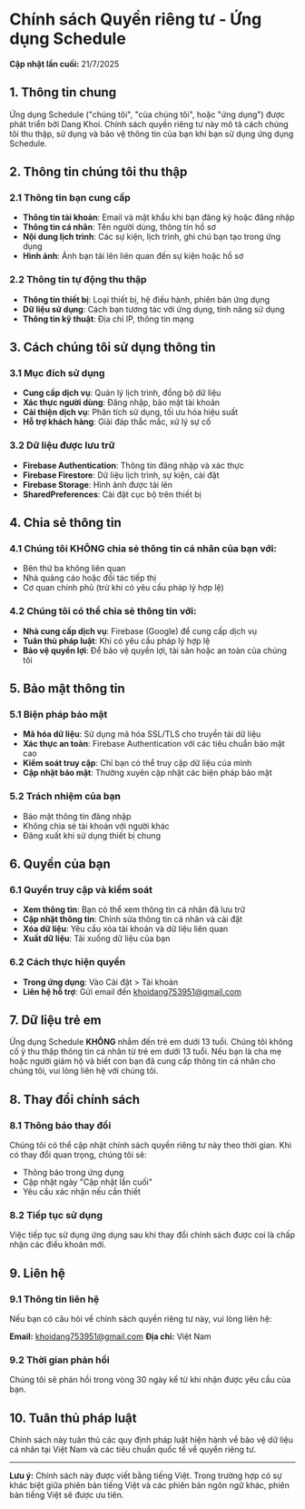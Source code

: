# Chính sách Quyền riêng tư - Ứng dụng Schedule

**Cập nhật lần cuối:** 21/7/2025

## 1. Thông tin chung

Ứng dụng Schedule ("chúng tôi", "của chúng tôi", hoặc "ứng dụng") được phát triển bởi Dang Khoi. Chính sách quyền riêng tư này mô tả cách chúng tôi thu thập, sử dụng và bảo vệ thông tin của bạn khi bạn sử dụng ứng dụng Schedule.

## 2. Thông tin chúng tôi thu thập

### 2.1 Thông tin bạn cung cấp
- **Thông tin tài khoản**: Email và mật khẩu khi bạn đăng ký hoặc đăng nhập
- **Thông tin cá nhân**: Tên người dùng, thông tin hồ sơ
- **Nội dung lịch trình**: Các sự kiện, lịch trình, ghi chú bạn tạo trong ứng dụng
- **Hình ảnh**: Ảnh bạn tải lên liên quan đến sự kiện hoặc hồ sơ

### 2.2 Thông tin tự động thu thập
- **Thông tin thiết bị**: Loại thiết bị, hệ điều hành, phiên bản ứng dụng
- **Dữ liệu sử dụng**: Cách bạn tương tác với ứng dụng, tính năng sử dụng
- **Thông tin kỹ thuật**: Địa chỉ IP, thông tin mạng

## 3. Cách chúng tôi sử dụng thông tin

### 3.1 Mục đích sử dụng
- **Cung cấp dịch vụ**: Quản lý lịch trình, đồng bộ dữ liệu
- **Xác thực người dùng**: Đăng nhập, bảo mật tài khoản
- **Cải thiện dịch vụ**: Phân tích sử dụng, tối ưu hóa hiệu suất
- **Hỗ trợ khách hàng**: Giải đáp thắc mắc, xử lý sự cố

### 3.2 Dữ liệu được lưu trữ
- **Firebase Authentication**: Thông tin đăng nhập và xác thực
- **Firebase Firestore**: Dữ liệu lịch trình, sự kiện, cài đặt
- **Firebase Storage**: Hình ảnh được tải lên
- **SharedPreferences**: Cài đặt cục bộ trên thiết bị

## 4. Chia sẻ thông tin

### 4.1 Chúng tôi KHÔNG chia sẻ thông tin cá nhân của bạn với:
- Bên thứ ba không liên quan
- Nhà quảng cáo hoặc đối tác tiếp thị
- Cơ quan chính phủ (trừ khi có yêu cầu pháp lý hợp lệ)

### 4.2 Chúng tôi có thể chia sẻ thông tin với:
- **Nhà cung cấp dịch vụ**: Firebase (Google) để cung cấp dịch vụ
- **Tuân thủ pháp luật**: Khi có yêu cầu pháp lý hợp lệ
- **Bảo vệ quyền lợi**: Để bảo vệ quyền lợi, tài sản hoặc an toàn của chúng tôi

## 5. Bảo mật thông tin

### 5.1 Biện pháp bảo mật
- **Mã hóa dữ liệu**: Sử dụng mã hóa SSL/TLS cho truyền tải dữ liệu
- **Xác thực an toàn**: Firebase Authentication với các tiêu chuẩn bảo mật cao
- **Kiểm soát truy cập**: Chỉ bạn có thể truy cập dữ liệu của mình
- **Cập nhật bảo mật**: Thường xuyên cập nhật các biện pháp bảo mật

### 5.2 Trách nhiệm của bạn
- Bảo mật thông tin đăng nhập
- Không chia sẻ tài khoản với người khác
- Đăng xuất khi sử dụng thiết bị chung

## 6. Quyền của bạn

### 6.1 Quyền truy cập và kiểm soát
- **Xem thông tin**: Bạn có thể xem thông tin cá nhân đã lưu trữ
- **Cập nhật thông tin**: Chỉnh sửa thông tin cá nhân và cài đặt
- **Xóa dữ liệu**: Yêu cầu xóa tài khoản và dữ liệu liên quan
- **Xuất dữ liệu**: Tải xuống dữ liệu của bạn

### 6.2 Cách thực hiện quyền
- **Trong ứng dụng**: Vào Cài đặt > Tài khoản
- **Liên hệ hỗ trợ**: Gửi email đến khoidang753951@gmail.com

## 7. Dữ liệu trẻ em

Ứng dụng Schedule **KHÔNG** nhắm đến trẻ em dưới 13 tuổi. Chúng tôi không cố ý thu thập thông tin cá nhân từ trẻ em dưới 13 tuổi. Nếu bạn là cha mẹ hoặc người giám hộ và biết con bạn đã cung cấp thông tin cá nhân cho chúng tôi, vui lòng liên hệ với chúng tôi.

## 8. Thay đổi chính sách

### 8.1 Thông báo thay đổi
Chúng tôi có thể cập nhật chính sách quyền riêng tư này theo thời gian. Khi có thay đổi quan trọng, chúng tôi sẽ:
- Thông báo trong ứng dụng
- Cập nhật ngày "Cập nhật lần cuối"
- Yêu cầu xác nhận nếu cần thiết

### 8.2 Tiếp tục sử dụng
Việc tiếp tục sử dụng ứng dụng sau khi thay đổi chính sách được coi là chấp nhận các điều khoản mới.

## 9. Liên hệ

### 9.1 Thông tin liên hệ
Nếu bạn có câu hỏi về chính sách quyền riêng tư này, vui lòng liên hệ:

**Email:** khoidang753951@gmail.com
**Địa chỉ:** Việt Nam

### 9.2 Thời gian phản hồi
Chúng tôi sẽ phản hồi trong vòng 30 ngày kể từ khi nhận được yêu cầu của bạn.

## 10. Tuân thủ pháp luật

Chính sách này tuân thủ các quy định pháp luật hiện hành về bảo vệ dữ liệu cá nhân tại Việt Nam và các tiêu chuẩn quốc tế về quyền riêng tư.

---

**Lưu ý:** Chính sách này được viết bằng tiếng Việt. Trong trường hợp có sự khác biệt giữa phiên bản tiếng Việt và các phiên bản ngôn ngữ khác, phiên bản tiếng Việt sẽ được ưu tiên. 